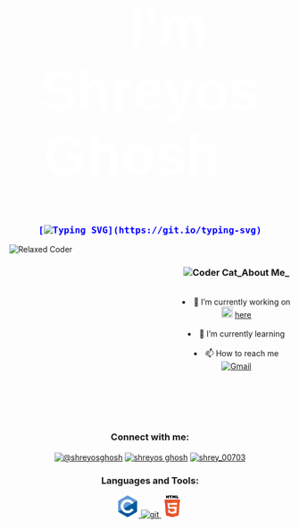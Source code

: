 <!--- profile under construction
 <div><p align="center"><img src="https://media3.giphy.com/media/S5JSwmQYHOGMo/giphy.gif?cid=ecf05e47m4amwi8wbrga0o8c1kq8y9mif4czsrcgx5mjruqm&rid=giphy.gif&ct=s" height=190px width=255px />
  </p></div>--->

<h1 style="font-size:100px;text-align:center;font-family:Helvetica; color: white; " align="center">
  <img src="https://media3.giphy.com/media/O7idAw0IBgPWB5pMhT/giphy.gif?cid=790b7611f75bb1f3fe83e4092b0f3c0dc34dd974106f227a&rid=giphy.gif&ct=s" width="38" height="38" frameBorder="0">
  I'm Shreyos Ghosh
  <img src="https://i.giphy.com/media/tJ8BAfobT0piXEwdW1/giphy.webp" width="37" height="37" frameBorder="0">
</h1>


<h3 style="text-align: center; color:#0400ff;font-family:monospace; "align="center">
<span class="auto-type"></span>
 
[![Typing SVG](https://readme-typing-svg.herokuapp.com?duration=4900&color=00F7F3&center=true&width=500&lines=Aspiring+Developer_;UG+at+JIS+UNIVERSITY_;Content+Creater_;Beginner+at+SFML_)](https://git.io/typing-svg)
</h3>

<!---Body starts here--->

<body>
 <div><img align="left" src="https://media4.giphy.com/media/R03zWv5p1oNSQd91EP/giphy.gif?cid=790b76119e9e14997839c4383da6606fb5befea40a39170a&rid=giphy.gif&ct=g" alt="Relaxed Coder" width="310" height="310"/></div>

</body>
<br/>
<h3 align="center"><b><img src="https://media4.giphy.com/media/k76eCxLAYwyjyFXClf/giphy.gif?cid=ecf05e47sg1h99p26v8wub6qpykho2i36l1622miyiar5vab&rid=giphy.gif&ct=s" alt="Coder Cat" width=25px height=25px/>_About Me_</b></h3>
<!--- adopted markdown --->

<br/>
<li align="center" align="justify">🔭 I’m currently working on <img src="https://media2.giphy.com/media/3oKIPCohynIR4gBdhm/giphy.gif?cid=ecf05e471v857r946vfv4jlxq61s1f9uua2y9jqxlic9q7yq&rid=giphy.gif&ct=s" width="20" height="20"/>
 <u><a href="https://github.com/Shreyosgit/Snake-Game">here</a></u>
</li>
<br/>
<li align="center">🌱 I’m currently learning <basic stuff></li>
<br/>
<li align="center">📫 How to reach me
 <a href="mailto:shreyosghosh279@gmail.com">
         <img alt="Gmail" src="https://logodownload.org/wp-content/uploads/2018/03/gmail-logo-16.png"
         width="18" height="17"></a></li>
<br/>
<br/>
<br/>
<br/>
<br/>
<h3 align="center">Connect with me:</h3>
<p align="center">
<a href="https://twitter.com/@shreyosghosh" target="blank"><img align="center" src="https://raw.githubusercontent.com/rahuldkjain/github-profile-readme-generator/master/src/images/icons/Social/twitter.svg" alt="@shreyosghosh" height="30" width="40" /></a>
<a href="https://linkedin.com/in/shreyos ghosh" target="blank"><img align="center" src="https://raw.githubusercontent.com/rahuldkjain/github-profile-readme-generator/master/src/images/icons/Social/linked-in-alt.svg" alt="shreyos ghosh" height="30" width="40" /></a>
<a href="https://instagram.com/shrey_00703" target="blank"><img align="center" src="https://raw.githubusercontent.com/rahuldkjain/github-profile-readme-generator/master/src/images/icons/Social/instagram.svg" alt="shrey_00703" height="30" width="40" /></a>
</p>
<h3 align="center">Languages and Tools:</h3>
<p align="center"> <a href="https://www.cprogramming.com/" target="_blank" rel="noreferrer"> <img src="https://raw.githubusercontent.com/devicons/devicon/master/icons/c/c-original.svg" alt="c" width="40" height="40"/> </a> <a href="https://git-scm.com/" target="_blank" rel="noreferrer"> <img src="https://www.vectorlogo.zone/logos/git-scm/git-scm-icon.svg" alt="git" width="40" height="40"/> </a> <a href="https://www.w3.org/html/" target="_blank" rel="noreferrer"> <img src="https://raw.githubusercontent.com/devicons/devicon/master/icons/html5/html5-original-wordmark.svg" alt="html5" width="40" height="40"/> </a> </p>

